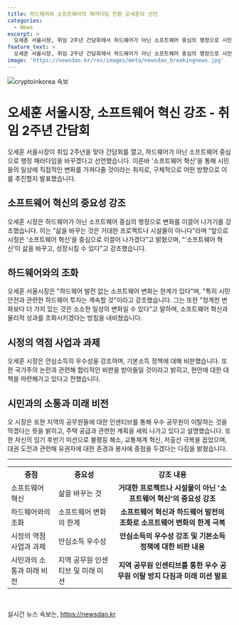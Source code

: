 ```yaml
---
title: 하드웨어와 소프트웨어의 패러다임 전환 오세훈의 선언
categories:
  - News
excerpt: >
  오세훈 서울시장, 취임 2주년 간담회에서 하드웨어가 아닌 소프트웨어 중심의 행정으로 시민 삶 변화 약속. 소프트웨어 혁신으로 삶을 바꾸고 성장시키자고 강조. 청계천 등 물리적 성과 부족 지적을 인지하며 일상생활 프로젝트에 집중할 것. 안심소득 정책 우수성 강조하며 기본소득에 반대 의견 제시. 인센티브로 공무원 이탈 막겠다고 강조하며 건설원가 부담 해소 등 현안 대응 방침 발표. 대권 도전과 관련해 서울시장 임기 반환점에 대권 운운은 도리 아냐고 밝힘. 
feature_text: >
  오세훈 서울시장, 취임 2주년 간담회에서 하드웨어가 아닌 소프트웨어 중심의 행정으로 시민 삶 변화 약속. 소프트웨어 혁신으로 삶을 바꾸고 성장시키자고 강조. 청계천 등 물리적 성과 부족 지적을 인지하며 일상생활 프로젝트에 집중할 것. 안심소득 정책 우수성 강조하며 기본소득에 반대 의견 제시. 인센티브로 공무원 이탈 막겠다고 강조하며 건설원가 부담 해소 등 현안 대응 방침 발표. 대권 도전과 관련해 서울시장 임기 반환점에 대권 운운은 도리 아냐고 밝힘. 
image: 'https://newsdao.kr/res/images/meta/newsdao_breakingnews.jpg'
---
```


<p><img src="https://newsdao.kr/res/images/meta/newsdao_breakingnews.jpg" alt="cryptoinkorea 속보" /></p>

<h1>오세훈 서울시장, 소프트웨어 혁신 강조 - 취임 2주년 간담회</h1>

<p data-ke-size="size16">오세훈 서울시장이 취임 2주년을 맞아 간담회를 열고, 하드웨어가 아닌 소프트웨어 중심으로 행정 패러다임을 바꾸겠다고 선언했습니다. 이른바 '소프트웨어 혁신'을 통해 시민들의 일상에 직접적인 변화를 가져다줄 것이라는 취지로, 구체적으로 어떤 방향으로 이를 추진할지 발표했습니다.</p>

<h2 data-ke-size="size26">소프트웨어 혁신의 중요성 강조</h2>

<p data-ke-size="size16">오세훈 시장은 하드웨어가 아닌 소프트웨어 중심의 행정으로 변화를 이끌어 나가기를 강조했습니다. 이는 "삶을 바꾸는 것은 거대한 프로젝트나 시설물이 아니다"라며 “앞으로 시정은 ‘소프트웨어 혁신’을 중심으로 이끌어 나가겠다”고 밝혔으며, "‘소프트웨어 혁신’이 삶을 바꾸고, 성장시킬 수 있다"고 강조했습니다.</p>

<h2 data-ke-size="size26">하드웨어와의 조화</h2>

<p data-ke-size="size16">오세훈 서울시장은 "하드웨어 발전 없는 소프트웨어 변화는 한계가 있다"며, "특히 시민 안전과 관련한 하드웨어 투자는 계속할 것"이라고 강조했습니다. 그는 또한 "청계천 변화보다 더 가치 있는 것은 소소한 일상의 변화일 수 있다"고 말하며, 소프트웨어 혁신과 물리적 성과를 조화시키겠다는 방침을 내비쳤습니다.</p>

<h2 data-ke-size="size26">시정의 역점 사업과 과제</h2>

<p data-ke-size="size16">오세훈 시장은 안심소득의 우수성을 강조하며, 기본소득 정책에 대해 비판했습니다. 또한 국가주의 논란과 관련해 합리적인 비판을 받아들일 것이라고 밝히고, 현안에 대한 대책을 마련해가고 있다고 전했습니다.</p>

<h2 data-ke-size="size26">시민과의 소통과 미래 비전</h2>

<p data-ke-size="size16">오 시장은 또한 지역의 공무원들에 대한 인센티브를 통해 우수 공무원이 이탈하는 것을 막겠다는 뜻을 밝히고, 주택 공급과 관련한 계획을 세워 나가고 있다고 설명했습니다. 또한 자신의 임기 후반기 미션으로 불평등 해소, 교통체계 혁신, 저출산 극복을 꼽았으며, 대권 도전과 관련해 유권자에 대한 존경과 봉사에 중점을 두겠다는 다짐을 밝혔습니다.</p>

<hr>

<table>
    <tr>
        <th>중점</th>
        <th>중요성</th>
        <th>강조 내용</th>
    </tr>
    <tr>
        <td>소프트웨어 혁신</td>
        <td>삶을 바꾸는 것</td>
        <td style="text-align: center; height: 17px;"><b>거대한 프로젝트나 시설물이 아닌 '소프트웨어 혁신'의 중요성 강조</b></td>
    </tr>
    <tr>
        <td>하드웨어와의 조화</td>
        <td>소프트웨어 변화의 한계</td>
        <td style="text-align: center; height: 17px;"><b>소프트웨어 혁신과 하드웨어 발전의 조화로 소프트웨어 변화의 한계 극복</b></td>
    </tr>
    <tr>
        <td>시정의 역점 사업과 과제</td>
        <td>안심소득 우수성</td>
        <td style="text-align: center; height: 17px;"><b>안심소득의 우수성 강조 및 기본소득 정책에 대한 비판 내용</b></td>
    </tr>
    <tr>
        <td>시민과의 소통과 미래 비전</td>
        <td>지역 공무원 인센티브 및 미래 미션</td>
        <td style="text-align: center; height: 17px;"><b>지역 공무원 인센티브를 통한 우수 공무원 이탈 방지 다짐과 미래 미션 발표</b></td>
    </tr>
</table>

<p data-ke-size="size16">&nbsp;</p>
실시간 뉴스 속보는, <a href="https://newsdao.kr" rel="dofollow">https://newsdao.kr</a>


